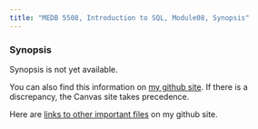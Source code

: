 ```yaml
---
title: "MEDB 5508, Introduction to SQL, Module08, Synopsis"
---
```


<!--This file was created on 2021-08-21-->

### Synopsis

Synopsis is not yet available.

You can also find this information on [my github site][thisf]. If there is a discrepancy, the Canvas site takes precedence. 

Here are [links to other important files][mygit] on my github site.

<!---my git--->
[thisf]: https://github.com/pmean/introduction-to-sql/blob/master/modules/5508-08-synopsis.md
[mygit]: https://github.com/pmean/introduction-to-sql/blob/master/README.md

